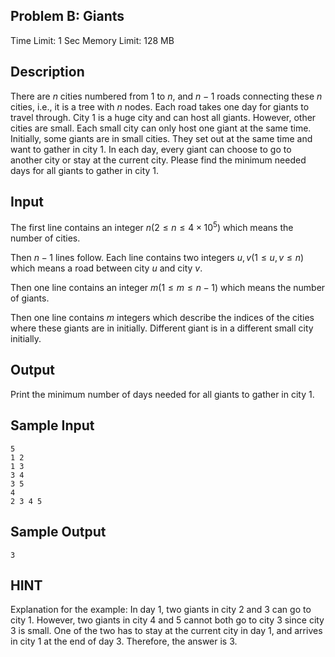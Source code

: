 ## Problem B: Giants

Time Limit: 1 Sec Memory Limit: 128 MB

## Description

There are $n$ cities numbered from $1$ to $n$, and $n−1$ roads connecting these $n$ cities, i.e., it is a tree with $n$ nodes. Each road takes one day for giants to travel through. City $1$ is a huge city and can host all giants. However, other cities are small. Each small city can only host one giant at the same time. Initially, some giants are in small cities. They set out at the same time and want to gather in city $1$. In each day, every giant can choose to go to another city or stay at the current city. Please find the minimum needed days for all giants to gather in city $1$.

## Input

The first line contains an integer $n(2≤n≤4×10^5)$ which means the number of cities.

Then $n−1$ lines follow. Each line contains two integers $u,v(1≤u,v≤n)$ which means a road between city $u$ and city $v$.

Then one line contains an integer $m(1≤m≤n−1)$ which means the number of giants.

Then one line contains $m$ integers which describe the indices of the cities where these giants are in initially. Different giant is in a different small city initially.

## Output

Print the minimum number of days needed for all giants to gather in city $1$.

## Sample Input

```
5
1 2
1 3
3 4
3 5
4
2 3 4 5
```

## Sample Output

```
3
```

## HINT

Explanation for the example: In day 1, two giants in city 2 and 3 can go to city 1. However, two giants in city 4 and 5 cannot both go to city 3 since city 3 is small. One of the two has to stay at the current city in day 1, and arrives in city 1 at the end of day 3. Therefore, the answer is 3.
